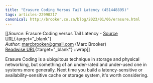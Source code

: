 ```yaml
---
title: "Erasure Coding Versus Tail Latency (451448895)"
tags: articles-22990217
canonical: http://brooker.co.za/blog/2023/01/06/erasure.html
---
```


[[_Source_: Erasure Coding versus Tail Latency - [Source URL](http://brooker.co.za/blog/2023/01/06/erasure.html){:target="_blank"}<br>
_Author_: marcbrooker@gmail.com (Marc Brooker)<br>
[Readwise URL](https://readwise.io/open/451448895){:target="_blank"}
::wrap]]

Erasure Coding is a ubiquitous technique in storage and physical networking, but something of an under-rated and under-used one in systems more generally. Next time you build a latency-sensitive or availability-sensitive cache or storage system, it's worth considering.

